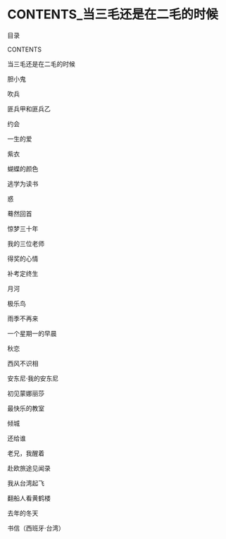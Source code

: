 # CONTENTS_当三毛还是在二毛的时候

目录

CONTENTS

当三毛还是在二毛的时候

胆小鬼

吹兵

匪兵甲和匪兵乙

约会

一生的爱

紫衣

蝴蝶的颜色

逃学为读书

惑

蓦然回首

惊梦三十年

我的三位老师

得奖的心情

补考定终生

月河

极乐鸟

雨季不再来

一个星期一的早晨

秋恋

西风不识相

安东尼·我的安东尼

初见蒙娜丽莎

最快乐的教室

倾城

还给谁

老兄，我醒着

赴欧旅途见闻录

我从台湾起飞

翻船人看黄鹤楼

去年的冬天

书信（西班牙·台湾）